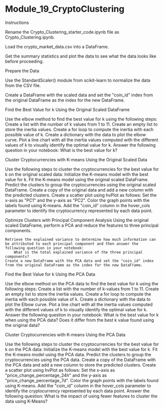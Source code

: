 # Module_19_CryptoClustering

Instructions

Rename the Crypto_Clustering_starter_code.ipynb file as Crypto_Clustering.ipynb.

Load the crypto_market_data.csv into a DataFrame.

Get the summary statistics and plot the data to see what the data looks like before proceeding.

Prepare the Data
	
Use the StandardScaler() module from scikit-learn to normalize the data from the CSV file.

Create a DataFrame with the scaled data and set the "coin_id" index from the original DataFrame as the index for the new DataFrame.


Find the Best Value for k Using the Original Scaled DataFrame
	
Use the elbow method to find the best value for k using the following steps:
	Create a list with the number of k values from 1 to 11.
	Create an empty list to store the inertia values.
	Create a for loop to compute the inertia with each possible value of k.
	Create a dictionary with the data to plot the elbow curve.
	Plot a line chart with all the inertia values computed with the different values of k 	to visually identify the optimal value for k.
	Answer the following question in your notebook: What is the best value for k?

Cluster Cryptocurrencies with K-means Using the Original Scaled Data

Use the following steps to cluster the cryptocurrencies for the best value for k on the original scaled data:
	Initialize the K-means model with the best value for k.
	Fit the K-means model using the original scaled DataFrame.
	Predict the clusters to group the cryptocurrencies using the original scaled DataFrame.
	Create a copy of the original data and add a new column with the predicted clusters.
	Create a scatter plot using hvPlot as follows:
		Set the x-axis as "PC1" and the y-axis as "PC2".
		Color the graph points with the labels found using K-means.
		Add the "coin_id" column in the hover_cols parameter to identify the cryptocurrency represented by each data point.

Optimize Clusters with Principal Component Analysis
	Using the original scaled DataFrame, perform a PCA and reduce the features to three principal components.

	Retrieve the explained variance to determine how much information can be attributed to each principal component and then answer the following question in your notebook:
		What is the total explained variance of the three principal components?
	Create a new DataFrame with the PCA data and set the "coin_id" index from the original DataFrame as the index for the new DataFrame.


Find the Best Value for k Using the PCA Data

Use the elbow method on the PCA data to find the best value for k using the following steps:
	Create a list with the number of k-values from 1 to 11.
	Create an empty list to store the inertia values.
	Create a for loop to compute the inertia with each possible value of k.
	Create a dictionary with the data to plot the Elbow curve.
	Plot a line chart with all the inertia values computed with the different values of k to visually identify the optimal value for k.
	Answer the following question in your notebook:
		What is the best value for k when using the PCA data?
		Does it differ from the best k value found using the original data?

Cluster Cryptocurrencies with K-means Using the PCA Data

Use the following steps to cluster the cryptocurrencies for the best value for k on the PCA data:
	Initialize the K-means model with the best value for k.
	Fit the K-means model using the PCA data.
	Predict the clusters to group the cryptocurrencies using the PCA data.
	Create a copy of the DataFrame with the PCA data and add a new column to store the predicted clusters.
	Create a scatter plot using hvPlot as follows:
		Set the x-axis as "price_change_percentage_24h" and the y-axis as "price_change_percentage_7d".
		Color the graph points with the labels found using K-means.
		Add the "coin_id" column in the hover_cols parameter to identify the cryptocurrency represented by each data point.
Answer the following question:
	What is the impact of using fewer features to cluster the data using K-Means?
